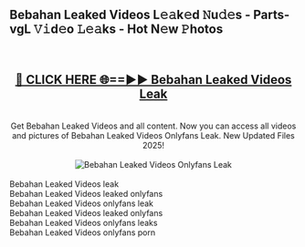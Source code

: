 <h2>Bebahan Leaked Videos L𝚎𝚊k𝚎d 𝙽u𝚍𝚎s - Parts-vgL 𝚅𝚒d𝚎o 𝙻𝚎𝚊ks - Hot N𝚎w 𝙿hotos </h2>
<br>
<div align="center">
<h2><a href="https://213.232.235.80/live/video.php?q=bebahan-leaked-videos" rel="nofollow">🔴 CLICK HERE 🌐==►► Bebahan Leaked Videos Leak</a></h2>
<br>
Get Bebahan Leaked Videos and all content. Now you can access all videos and pictures of Bebahan Leaked Videos Onlyfans Leak. New Updated Files 2025!
<br>
<br>
<a href="https://213.232.235.80/live/video.php?q=bebahan-leaked-videos" rel="nofollow" data-target="animated-image.originalLink"><img src="https://i.imgur.com/1EjSzPs.png" alt="Bebahan Leaked Videos Onlyfans Leak" style="max-width: 100%; display: inline-block;" data-target="animated-image.originalImage"></a>
</div>
<br>
Bebahan Leaked Videos leak<br>
Bebahan Leaked Videos leaked onlyfans<br>
Bebahan Leaked Videos onlyfans leak<br>
Bebahan Leaked Videos leaked onlyfans<br>
Bebahan Leaked Videos onlyfans leaks<br>
Bebahan Leaked Videos onlyfans porn
